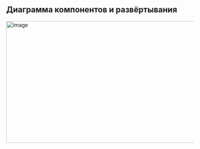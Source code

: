 ## Диаграмма компонентов и развёртывания

<img width="1123" height="327" alt="image" src="https://github.com/user-attachments/assets/5b022c40-19a4-4ce9-b2b6-d5f85a17e30d" />
